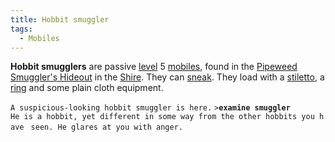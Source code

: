 ```yaml
---
title: Hobbit smuggler
tags:
  - Mobiles
---
```

**Hobbit smugglers** are passive [level](level "wikilink") 5
[mobiles](mobile "wikilink"), found in the [Pipeweed Smuggler's
Hideout](Pipeweed_Smuggler's_Hideout "wikilink") in the
[Shire](Shire "wikilink"). They can [sneak](sneak "wikilink"). They load
with a [stiletto](stiletto "wikilink"), a [ring](ring "wikilink") and
some plain cloth equipment.

`A suspicious-looking hobbit smuggler is here.`
`>`**`examine smuggler`**
`He is a hobbit, yet different in some way from the other hobbits you have `
`seen. He glares at you with anger.`
